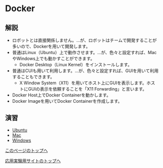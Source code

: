 # Docker

## 解説
- ロボットとは直接関係しません。…が、ロボットはチームで開発することが多いので、Dockerを用いて開発します。
- 普通はLinux（Ubuntu）上で動作させます。…が、色々と設定すれば、MacやWindows上でも動かすことができます。
  - Docker Desktop（Linux Kernel）をインストールします。
- 普通はCUIも用いて利用します。…が、色々と設定すれば、GUIを用いて利用することもできます。
  - X Window System（X11）を用いてホスト上にGUIを表示します。ホストにGUIの表示を依頼することを「X11 Forwarding」と言います。
- Docker Host上でDocker Containerを動かします。
- Docker Imageを用いてDocker Containerを作成します。

## 演習
- [Ubuntu](https://stl-apu.github.io/advanced_experiment_2022/docker_ubuntu)
- [Mac](https://stl-apu.github.io/advanced_experiment_2022/docker_mac)
- [Windows](https://stl-apu.github.io/advanced_experiment_2022/docker_windows)

[このページのトップへ](#)

[応用実験用サイトのトップへ](https://stl-apu.github.io/advanced_experiment_2022/)
